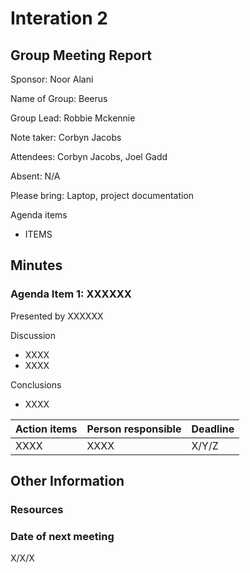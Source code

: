 # Interation 2

## Group Meeting Report

Sponsor: Noor Alani

Name of Group: Beerus

Group Lead: Robbie Mckennie

Note taker: Corbyn Jacobs

Attendees: Corbyn Jacobs, Joel Gadd

Absent: N/A

Please bring: Laptop, project documentation

Agenda items
 - ITEMS

## Minutes

### Agenda Item 1: XXXXXX

Presented by XXXXXX

Discussion
 - XXXX
 - XXXX

Conclusions
 - XXXX

|Action items|Person responsible|Deadline|
|-|-|-|
|XXXX|XXXX|X/Y/Z|

## Other Information

### Resources


### Date of next meeting

X/X/X
